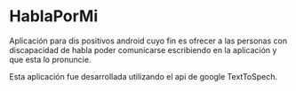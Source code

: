 # HablaPorMi
Aplicación para dis positivos android cuyo fin es ofrecer a las personas con discapacidad de habla poder comunicarse 
escribiendo en la aplicación y que esta lo pronuncie. 

Esta aplicación fue desarrollada utilizando el api de google TextToSpech.
